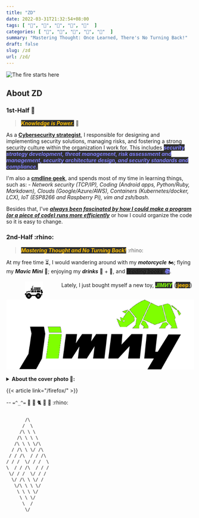 ```yaml
---
title: "ZD"
date: 2022-03-31T21:32:54+08:00
tags: [ "🐛", "🐜", "🐞", "🐝", "🦊"  ]
categories: [ "🐛", "🐜", "🐞", "🐝", "🦊"  ]
summary: "Mastering Thought: Once Learned, There's No Turning Back!"
draft: false
slug: /zd
url: /zd/
---
```


![The fire starts here](/img/proton-bkg.png)

## About ZD

### 1st-Half :t-rex:

> <i><b><mark style="color:#FFBF00;background:#303030">Knowledge is Power.</mark></b></i> :t-rex:

As a **[Cybersecurity strategist](/mindset/)**, I responsible for designing and implementing security solutions, managing risks, and fostering a strong security culture within the organization I work for. 
This includes <i><b><mark style="color:#8080FF;background:#303030">security strategy development, threat management, risk assessment and management, security architecture design, and security standards and compliance.</mark></b></i>

I'm also a **[cmdline geek](/tags/cli/)**, and spends most of my time in learning things, such as: - *Network security (TCP/IP), Coding (Android apps, Python/Ruby, Markdown), Clouds (Google/Azure/AWS), Containers (Kubernetes/docker, LCX), IoT (ESP8266 and Raspberry Pi), vim and zsh/bash*.

Besides that, I've ***[always been fascinated by how I could make a program (or a piece of code) runs more efficiently](/tags/async/)*** or how I could organize the code so it is easy to change.

### 2nd-Half :rhino:

> <i><b><mark style="color:#FFBF00;background:#303030">Mastering Thought and No Turning Back!</mark></b></i> :rhino:

At my free time ⏳, I would wandering around with my ***motorcycle*** 🏍️; flying my ***Mavic Mini*** 🚁; enjoying my ***drinks*** 🍷 + 🍻, and <i><b><mark style="color:#8080FF;background:#303030">[reading books](https://myseq.github.io/reading/) 📚</mark></b></i>.

<img align="left" src="/images/jeep.gif" alt="Jeep" width="48" height="48" style="vertical-align:middle;margin:0px 50px">

Lately, I just bought myself a new toy, <i><b><mark style="color:#7fff00;background:#303030">JIMИY</mark></b></i> (<b><mark style="color:#FFBF00;background:#303030">:jeep:</mark></b>) 

![Jimny](/images/jimny.png)  

<details>
<summary><b>About the cover photo 🦊:</b></summary>
<small>
  <ul> 🦊 <i>If you don't see the cover photo above, it is because you are not using 🦊 <a href="/firefox">Firefox</a> browser.</i></ul>
</small>
</details>

{{< article link="/firefox/" >}}

--
`=^_^=`
🦊
🦖
:cat2:
:tiger2:
🦏
:rhino:

<!-- 
 myseq:
 zd
 xx
 pfs
 2600
 bezard
 reptonrd
 jimny
 
-->

### 

           /\
          /  \
         /\ \ \
        /\ \ \ \
       /\ \ \ \/\
      / /\ \ \/ /\
     / / /\  / / /\
    / / /  \/ / /  \
    \  / / /\  / / /
     \/ / /  \/ / /
      \/ /\ \ \/ /
       \/\ \ \ \/
        \ \ \ \/
         \ \ \/
          \  /
           \/


<!-- Courage, Brevity, Focus, Simplicity --> 


